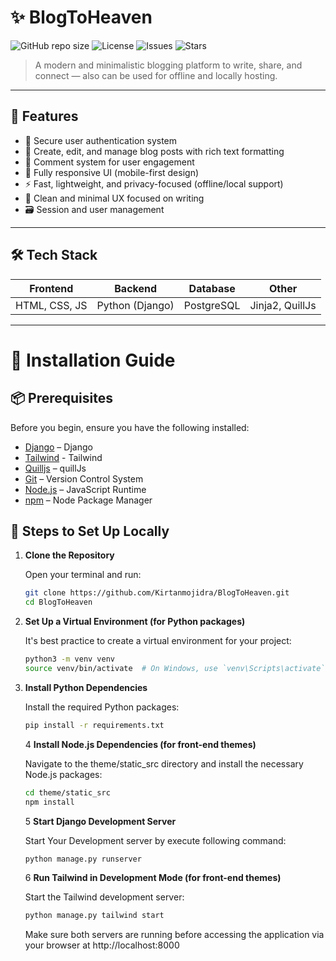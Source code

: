 # ✨ BlogToHeaven

![GitHub repo size](https://img.shields.io/github/repo-size/Kirtanmojidra/BlogToHeaven)
![License](https://img.shields.io/github/license/Kirtanmojidra/BlogToHeaven)
![Issues](https://img.shields.io/github/issues/Kirtanmojidra/BlogToHeaven)
![Stars](https://img.shields.io/github/stars/Kirtanmojidra/BlogToHeaven?style=social)

> A modern and minimalistic blogging platform to write, share, and connect — also can be used for offline and
locally hosting.

---

## 🚀 Features

- 🔐 Secure user authentication system
- 📝 Create, edit, and manage blog posts with rich text formatting
- 💬 Comment system for user engagement
- 📱 Fully responsive UI (mobile-first design)
- ⚡ Fast, lightweight, and privacy-focused (offline/local support)
- 🧠 Clean and minimal UX focused on writing
- 🗃️ Session and user management

---

## 🛠 Tech Stack

| Frontend        | Backend       | Database     | Other             |
|-----------------|---------------|--------------|--------------------|
| HTML, CSS, JS   | Python (Django) | PostgreSQL | Jinja2, QuillJs |

---

# 🚀 Installation Guide

## 📦 Prerequisites

Before you begin, ensure you have the following installed:

- [Django](https://www.djangoproject.com/) – Django
- [Tailwind](https://tailwindcss.com/) - Tailwind
- [Quilljs](https://quilljs.com/) – quillJs
- [Git](https://git-scm.com/) – Version Control System
- [Node.js](https://nodejs.org/) – JavaScript Runtime
- [npm](https://www.npmjs.com/) – Node Package Manager


## 🧪 Steps to Set Up Locally

1. **Clone the Repository**

   Open your terminal and run:

   ```bash
   git clone https://github.com/Kirtanmojidra/BlogToHeaven.git
   cd BlogToHeaven
   ```
2. **Set Up a Virtual Environment (for Python packages)**

   It's best practice to create a virtual environment for your project:

   ```bash
   python3 -m venv venv
   source venv/bin/activate  # On Windows, use `venv\Scripts\activate`
   ```
3. **Install Python Dependencies**

   Install the required Python packages:

   ```bash
   pip install -r requirements.txt
   ```
   4 **Install Node.js Dependencies (for front-end themes)**
   
      Navigate to the theme/static_src directory and install the necessary Node.js packages:
   
      ```bash
      cd theme/static_src
      npm install
      ```
   5 **Start Django Development Server**
   
      Start Your Development server by execute following command:
   
      ```bash
      python manage.py runserver
      ```
   
   6 **Run Tailwind in Development Mode (for front-end themes)**
   
      Start the Tailwind development server:
   
      ```bash
      python manage.py tailwind start
      ```

   Make sure both servers are running before accessing the application via your browser at http://localhost:8000
